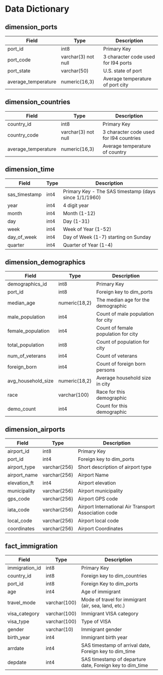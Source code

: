 # Data Dictionary

## dimension_ports

|Field|Type|Description|
|----|-----|-----------|
|port_id|int8|Primary Key|
|port_code|varchar(3) not null|3 character code used for I94 ports|
|port_state|varchar(50)|U.S. state of port|
|average_temperature|numeric(16,3)|Average temperature of port city|

## dimension_countries

|Field|Type|Description|
|----|-----|-----------|
|country_id|int8|Primary Key|
|country_code|varchar(3) not null|3 character code used for I94 countries|
|average_temperature|numeric(16,3)|Average temperature of country|

## dimension_time

|Field|Type|Description|
|----|-----|-----------|
|sas_timestamp|int4| Primary Key - The SAS timestamp (days since 1/1/1960)|
|year|int4|4 digit year|
|month|int4|Month (1-12)|
|day|int4|Day (1-31)|
|week|int4|Week of Year (1-52)|
|day_of_week|int4|Day of Week (1-7) starting on Sunday|
|quarter|int4|Quarter of Year (1-4)|

## dimension_demographics

|Field|Type|Description|
|----|-----|-----------|
|demographics_id|int8|Primary Key|
|port_id|int8|Foreign key to dim_ports|
|median_age|numeric(18,2)|The median age for the demographic|
|male_population|int4|Count of male population for city|
|female_population|int4|Count of female population for city|
|total_population|int8|Count of population for city|
|num_of_veterans|int4|Count of veterans|
|foreign_born|int4|Count of foreign born persons|
|avg_household_size|numeric(18,2)|Average household size in city|
|race|varchar(100)|Race for this demographic|
|demo_count|int4|Count for this demographic|

## dimension_airports

|Field|Type|Description|
|----|-----|-----------|
|airport_id|int8|Primary Key|
|port_id|int4|Foreign key to dim_ports|
|airport_type|varchar(256)|Short description of airport type|
|airport_name|varchar(256)|Airport Name|
|elevation_ft|int4|Airport elevation|
|municipality|varchar(256)|Airport municipality|
|gps_code|varchar(256)|Airport GPS code|
|iata_code|varchar(256)|Airport International Air Transport Association code|
|local_code|varchar(256)|Airport local code|
|coordinates|varchar(256)|Airport Coordinates|

## fact_immigration

|Field|Type|Description|
|----|-----|-----------|
|immigration_id|int8|Primary Key|
|country_id|int8|Foreign key to dim_countries|
|port_id|int8|Foreign Key to dim_ports|
|age|int4|Age of immigrant|
|travel_mode|varchar(100)|Mode of travel for immigrant (air, sea, land, etc.)|
|visa_category|varchar(100)|Immigrant VISA category|
|visa_type|varchar(100)|Type of VISA|
|gender|varchar(10)|Immigrant gender|
|birth_year|int4|Immigrant birth year|
|arrdate|int4|SAS timestamp of arrival date, Foreign key to dim_time|
|depdate|int4|SAS timestamp of departure date, Foreign key to dim_time|
